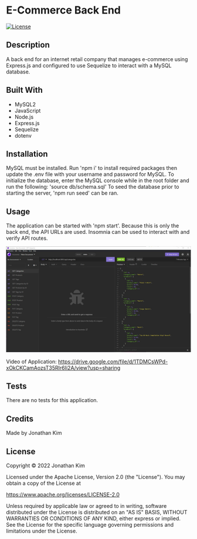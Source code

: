 # E-Commerce Back End
[![License](https://img.shields.io/badge/License-Apache_2.0-blue.svg)](https://opensource.org/licenses/Apache-2.0)

## Description
A back end for an internet retail company that manages e-commerce using Express.js and configured to use Sequelize to interact with a MySQL database.

## Built With
* MySQL2
* JavaScript
* Node.js
* Express.js
* Sequelize
* dotenv

## Installation
MySQL must be installed. Run 'npm i' to install required packages then update the .env file with your username and password for MySQL. To initialize the database, enter the MySQL console while in the root folder and run the following:
    'source db/schema.sql'
To seed the database prior to starting the server, 'npm run seed' can be ran.

## Usage
The application can be started with 'npm start'. Because this is only the back end, the API URLs are used. Insomnia can be used to interact with and verify API routes.

![Application Screenshot](./assets/images/application-screenshot.jpg?raw=tru "Application Screenshot")

Video of Application:
https://drive.google.com/file/d/1TDMCsWPd-xOkCKCamAozsT35RIr6Ii2A/view?usp=sharing

## Tests
There are no tests for this application.

## Credits
Made by Jonathan Kim

## License
Copyright &copy; 2022 Jonathan Kim

Licensed under the Apache License, Version 2.0 (the "License"). You may obtain a copy of the License at

https://www.apache.org/licenses/LICENSE-2.0

Unless required by applicable law or agreed to in writing, software distributed under the License is distributed on an "AS IS" BASIS, WITHOUT WARRANTIES OR CONDITIONS OF ANY KIND, either express or implied. See the License for the specific language governing permissions and limitations under the License.